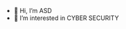 - 👋 Hi, I’m ASD
- 👀 I’m interested in CYBER SECURITY


<!---
anandha0203/anandha0203 is a ✨ special ✨ repository because its `README.md` (this file) appears on your GitHub profile.
You can click the Preview link to take a look at your changes.
--->
